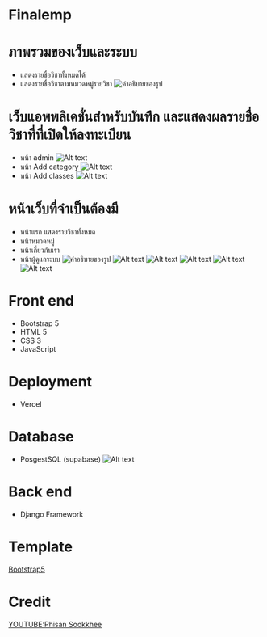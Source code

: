 # Finalemp

# ภาพรวมของเว็บและระบบ
  - แสดงรายชื่อวิชาทั้งหมดได้
  - แสดงรายชื่อวิชาตามหมวดหมู่รายวิชา
 ![คำอธิบายของรูป](https://cdn.discordapp.com/attachments/1004798286164656169/1152354944293290014/image.png)

# เว็บแอพพลิเคชั่นสําหรับบันทึก และแสดงผลรายชื่อวิชาที่ที่เปิดให้ลงทะเบียน
  - หน้า admin
  ![Alt text](https://cdn.discordapp.com/attachments/1004798286164656169/1152356152315748482/image.png)
  - หน้า Add category
  ![Alt text](https://cdn.discordapp.com/attachments/1004798286164656169/1152356537185083452/image.png)
  - หน้า Add classes
  ![Alt text](https://cdn.discordapp.com/attachments/1004798286164656169/1152356627584929802/image.png)

# หน้าเว็บที่จําเป็นต้องมี
  - หน้าแรก แสดงรายวิชาทั้งหมด
  - หน้าหมวดหมู่
  - หน้าเกี่ยวกับเรา
  - หน้าผู้ดูแลระบบ
  ![คำอธิบายของรูป](https://cdn.discordapp.com/attachments/1004798286164656169/1152354944293290014/image.png)
  ![Alt text](https://cdn.discordapp.com/attachments/1004798286164656169/1152357598155260024/image.png)
  ![Alt text](https://cdn.discordapp.com/attachments/1004798286164656169/1152357637191630858/image.png)
  ![Alt text](https://cdn.discordapp.com/attachments/1004798286164656169/1152357681504469022/image.png)
  ![Alt text](https://cdn.discordapp.com/attachments/1004798286164656169/1152358997433794570/image.png)
  ![Alt text](https://cdn.discordapp.com/attachments/1004798286164656169/1152356152315748482/image.png)

# Front end
  - Bootstrap 5
  - HTML 5
  - CSS 3
  - JavaScript

# Deployment
  - Vercel

# Database
  - PosgestSQL (supabase)
  ![Alt text](https://cdn.discordapp.com/attachments/1004798286164656169/1154535487495741510/image.png)

# Back end
  - Django Framework

# Template
  [Bootstrap5](https://startbootstrap.com/theme/sb-admin-2)

# Credit
  [YOUTUBE:Phisan Sookkhee](https://www.youtube.com/watch?v=EC6k9KduQYU&list=PLUD6z42fSjQq785dtC6bl9BTSlO-_EjY9&index=1)